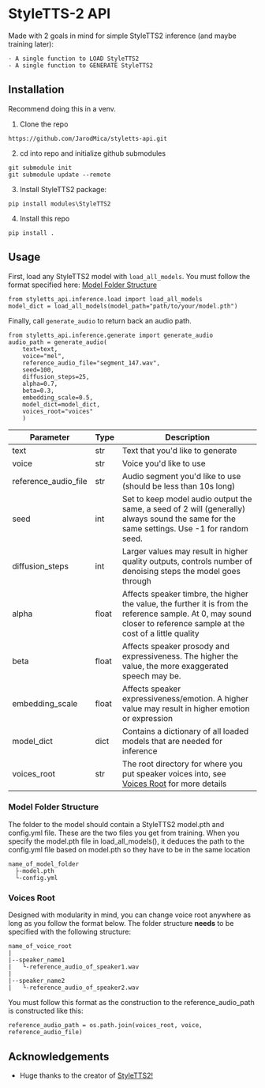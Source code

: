 # StyleTTS-2 API
Made with 2 goals in mind for simple StyleTTS2 inference (and maybe training later):

    - A single function to LOAD StyleTTS2
    - A single function to GENERATE StyleTTS2

## Installation
Recommend doing this in a venv.

1. Clone the repo
```
https://github.com/JarodMica/styletts-api.git
```
2. cd into repo and initialize github submodules
```
git submodule init
git submodule update --remote
```
3. Install StyleTTS2 package:
```
pip install modules\StyleTTS2
```
4. Install this repo
```
pip install .
```

## Usage
First, load any StyleTTS2 model with `load_all_models`.  You must follow the format specified here: [Model Folder Structure](#model-folder-structure)
```
from styletts_api.inference.load import load_all_models
model_dict = load_all_models(model_path="path/to/your/model.pth")
```

Finally, call `generate_audio` to return back an audio path.  
```
from styletts_api.inference.generate import generate_audio
audio_path = generate_audio(
    text=text, 
    voice="mel", 
    reference_audio_file="segment_147.wav", 
    seed=100, 
    diffusion_steps=25, 
    alpha=0.7, 
    beta=0.3, 
    embedding_scale=0.5, 
    model_dict=model_dict, 
    voices_root="voices"
    )
```

Parameter           | Type | Description
----------          |------|------------
text                |str   |Text that you'd like to generate
voice               |str   |Voice you'd like to use
reference_audio_file|str   |Audio segment you'd like to use (should be less than 10s long)
seed                |int   |Set to keep model audio output the same, a seed of 2 will (generally) always sound the same for the same settings. Use -1 for random seed.
diffusion_steps     |int   |Larger values may result in higher quality outputs, controls number of denoising steps the model goes through
alpha               |float |Affects speaker timbre, the higher the value, the further it is from the reference sample. At 0, may sound closer to reference sample at the cost of a little quality
beta                |float |Affects speaker prosody and expressiveness. The higher the value, the more exaggerated speech may be.
embedding_scale     |float |Affects speaker expressiveness/emotion. A higher value may result in higher emotion or expression
model_dict          |dict  |Contains a dictionary of all loaded models that are needed for inference
voices_root         |str   |The root directory for where you put speaker voices into, see [Voices Root](#voices-root) for more details

### Model Folder Structure
The folder to the model should contain a StyleTTS2 model.pth and config.yml file.  These are the two files you get from training.  When you specify the model.pth file in load_all_models(), it deduces the path to the config.yml file based on model.pth so they have to be in the same location
```
name_of_model_folder
  ├-model.pth
  └-config.yml
```

### Voices Root
Designed with modularity in mind, you can change voice root anywhere as long as you follow the format below. The folder structure **needs** to be specified with the following structure:
```
name_of_voice_root
|
|--speaker_name1
|   └-reference_audio_of_speaker1.wav
|   
|--speaker_name2
|   └-reference_audio_of_speaker2.wav
```
You must follow this format as the construction to the reference_audio_path is constructed like this:

`reference_audio_path = os.path.join(voices_root, voice, reference_audio_file)`

## Acknowledgements
- Huge thanks to the creator of [StyleTTS2!](https://github.com/yl4579/StyleTTS2)